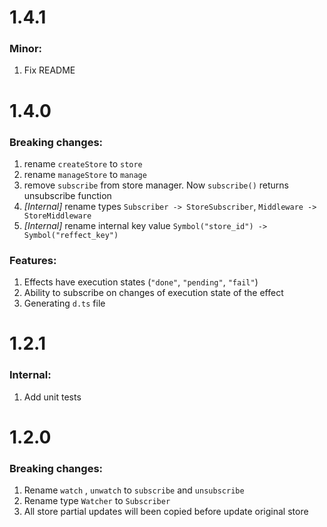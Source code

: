 # 1.4.1

### Minor:

1. Fix README

# 1.4.0

### Breaking changes:

1. rename `createStore` to `store`
2. rename `manageStore` to `manage`
3. remove `subscribe` from store manager. Now `subscribe()` returns unsubscribe function
4. _[Internal]_ rename types `Subscriber -> StoreSubscriber`, `Middleware -> StoreMiddleware`
5. _[Internal]_ rename internal key value `Symbol("store_id") -> Symbol("reffect_key")`

### Features:

1. Effects have execution states (`"done"`, `"pending"`, `"fail"`)
2. Ability to subscribe on changes of execution state of the effect
3. Generating `d.ts` file

# 1.2.1

### Internal:

1. Add unit tests

# 1.2.0

### Breaking changes:

1. Rename `watch` , `unwatch` to `subscribe` and `unsubscribe`
2. Rename type `Watcher` to `Subscriber`
3. All store partial updates will been copied before update original store
